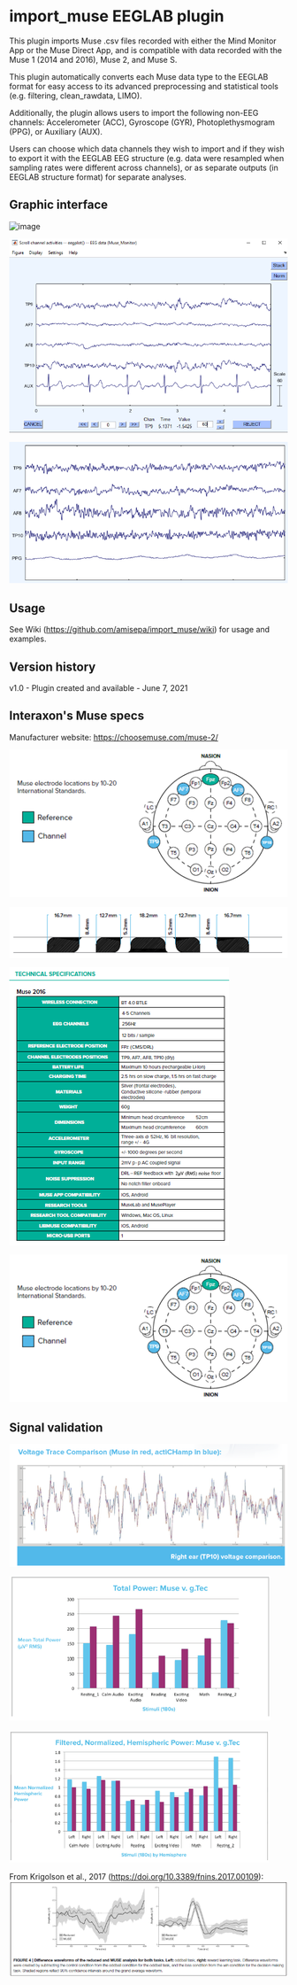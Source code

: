 # import_muse EEGLAB plugin

This plugin imports Muse .csv files recorded with either the Mind Monitor App or the Muse Direct App, and is compatible with data recorded with the Muse 1 (2014 and 2016), Muse 2, and Muse S.

This plugin automatically converts each Muse data type to the EEGLAB format for easy access to its advanced preprocessing and statistical tools (e.g. filtering, clean_rawdata, LIMO).

Additionally, the plugin allows users to import the following non-EEG channels: Accelerometer (ACC), Gyroscope (GYR), Photoplethysmogram (PPG), or Auxiliary (AUX). 

Users can choose which data channels they wish to import and if they wish to export it with the EEGLAB EEG structure (e.g. data were resampled when sampling rates were different across channels), or as separate outputs (in EEGLAB structure format) for separate analyses. 

## Graphic interface

![image](https://user-images.githubusercontent.com/58382227/120024250-bb6d2980-bfa3-11eb-9980-6f6b1b87161f.png)

![](https://github.com/amisepa/import_muse/blob/main/wiki/img30.png)

![](https://github.com/amisepa/import_muse/blob/main/wiki/img35.png)


## Usage

See Wiki (https://github.com/amisepa/import_muse/wiki) for usage and examples.

## Version history
v1.0 - Plugin created and available - June 7, 2021

## Interaxon's Muse specs

Manufacturer website: https://choosemuse.com/muse-2/

![](https://github.com/amisepa/import_muse/blob/main/wiki/img27.png)

![](https://github.com/amisepa/import_muse/blob/main/wiki/img28.png)

![](https://github.com/amisepa/import_muse/blob/main/wiki/img29.png)

![](https://github.com/amisepa/import_muse/blob/main/wiki/img27.png)

## Signal validation

![](https://github.com/amisepa/import_muse/blob/main/wiki/img31.png)

![](https://github.com/amisepa/import_muse/blob/main/wiki/img32.png)

![](https://github.com/amisepa/import_muse/blob/main/wiki/img33.png)

From Krigolson et al., 2017 (https://doi.org/10.3389/fnins.2017.00109): 
![](https://github.com/amisepa/import_muse/blob/main/wiki/img34.png)



